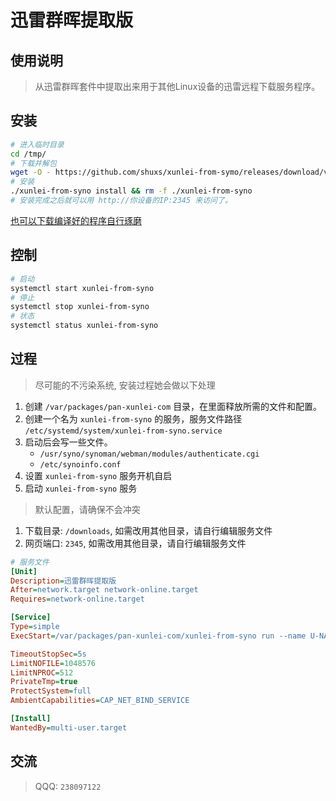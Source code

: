 # 迅雷群晖提取版

## 使用说明
> 从迅雷群晖套件中提取出来用于其他Linux设备的迅雷远程下载服务程序。

## 安装

```sh
# 进入临时目录
cd /tmp/
# 下载并解包
wget -O - https://github.com/shuxs/xunlei-from-symo/releases/download/v2.1.0/xunlei-from-syno.x86_64.tar.gz | tar zx
# 安装
./xunlei-from-syno install && rm -f ./xunlei-from-syno
# 安装完成之后就可以用 http://你设备的IP:2345 来访问了。
```

[也可以下载编译好的程序自行琢磨](https://github.com/shuxs/xunlei-from-symo/releases/download/v2.1.0/xunlei-from-syno.v2.1.0.x86_64.tar.gz) 

## 控制

```sh
# 启动
systemctl start xunlei-from-syno
# 停止
systemctl stop xunlei-from-syno
# 状态
systemctl status xunlei-from-syno
```

## 过程
> 尽可能的不污染系统, 安装过程她会做以下处理

1. 创建 `/var/packages/pan-xunlei-com` 目录，在里面释放所需的文件和配置。
2. 创建一个名为 `xunlei-from-syno` 的服务，服务文件路径 `/etc/systemd/system/xunlei-from-syno.service` 
3. 启动后会写一些文件。 
    - `/usr/syno/synoman/webman/modules/authenticate.cgi`
    - `/etc/synoinfo.conf`
4. 设置 `xunlei-from-syno` 服务开机自启
5. 启动 `xunlei-from-syno` 服务

> 默认配置，请确保不会冲突
1. 下载目录: `/downloads`, 如需改用其他目录，请自行编辑服务文件
2. 网页端口: `2345`, 如需改用其他目录，请自行编辑服务文件

```ini
# 服务文件
[Unit]
Description=迅雷群晖提取版
After=network.target network-online.target
Requires=network-online.target

[Service]
Type=simple
ExecStart=/var/packages/pan-xunlei-com/xunlei-from-syno run --name U-NAS-迅雷 --port 2345 --download-dir=/downloads

TimeoutStopSec=5s
LimitNOFILE=1048576
LimitNPROC=512
PrivateTmp=true
ProtectSystem=full
AmbientCapabilities=CAP_NET_BIND_SERVICE

[Install]
WantedBy=multi-user.target
```

## 交流

> QQQ: `238097122`